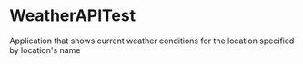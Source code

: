 # WeatherAPITest

Application that shows current weather conditions for the location specified by location's name 

